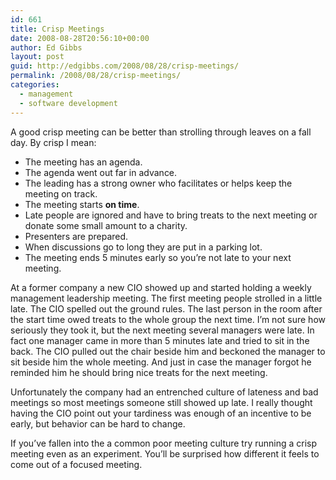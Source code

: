 ```yaml
---
id: 661
title: Crisp Meetings
date: 2008-08-28T20:56:10+00:00
author: Ed Gibbs
layout: post
guid: http://edgibbs.com/2008/08/28/crisp-meetings/
permalink: /2008/08/28/crisp-meetings/
categories:
  - management
  - software development
---
```

A good crisp meeting can be better than strolling through leaves on a fall day. By crisp I mean:

  * The meeting has an agenda.
  * The agenda went out far in advance.
  * The leading has a strong owner who facilitates or helps keep the meeting on track.
  * The meeting starts **on time**.
  * Late people are ignored and have to bring treats to the next meeting or donate some small amount to a charity.
  * Presenters are prepared.
  * When discussions go to long they are put in a parking lot.
  * The meeting ends 5 minutes early so you&#8217;re not late to your next meeting.

At a former company a new CIO showed up and started holding a weekly management leadership meeting. The first meeting people strolled in a little late. The CIO spelled out the ground rules. The last person in the room after the start time owed treats to the whole group the next time. I&#8217;m not sure how seriously they took it, but the next meeting several managers were late. In fact one manager came in more than 5 minutes late and tried to sit in the back. The CIO pulled out the chair beside him and beckoned the manager to sit beside him the whole meeting. And just in case the manager forgot he reminded him he should bring nice treats for the next meeting.

Unfortunately the company had an entrenched culture of lateness and bad meetings so most meetings someone still showed up late. I really thought having the CIO point out your tardiness was enough of an incentive to be early, but behavior can be hard to change.

If you&#8217;ve fallen into the a common poor meeting culture try running a crisp meeting even as an experiment. You&#8217;ll be surprised how different it feels to come out of a focused meeting.